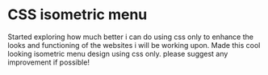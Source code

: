 # CSS isometric menu
 Started exploring how much better i can do using css only to enhance the looks and functioning of the websites i will be working upon. Made this cool looking isometric menu design using css only. please suggest any improvement if possible!
